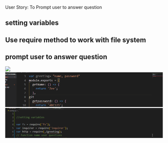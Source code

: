
User Story: To Prompt user to answer question
## setting variables
## Use require method to work with file system
## prompt  user to answer question
![](hello.png)
![](js.gif)
![](node.gif)